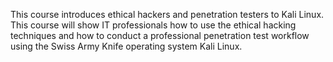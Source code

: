 This course introduces ethical hackers and penetration testers to Kali Linux. This course will show IT professionals how to use the ethical hacking techniques and how to conduct a professional penetration test workflow using the Swiss Army Knife operating system Kali Linux.
